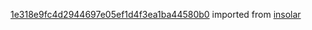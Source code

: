 [1e318e9fc4d2944697e05ef1d4f3ea1ba44580b0](https://github.com/insolar/insolar/commit/1e318e9fc4d2944697e05ef1d4f3ea1ba44580b0) imported from [insolar](https://github.com/insolar/insolar)
